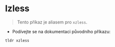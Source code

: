# lzless

> Tento příkaz je aliasem pro `xzless`.

- Podívejte se na dokumentaci původního příkazu:

`tldr xzless`
